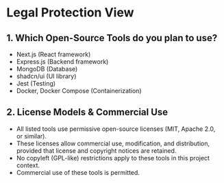 # Legal Protection View

## 1. Which Open-Source Tools do you plan to use?

- Next.js (React framework)
- Express.js (Backend framework)
- MongoDB (Database)
- shadcn/ui (UI library)
- Jest (Testing)
- Docker, Docker Compose (Containerization)

## 2. License Models & Commercial Use

- All listed tools use permissive open-source licenses (MIT, Apache 2.0, or similar).
- These licenses allow commercial use, modification, and distribution, provided that license and copyright notices are retained.
- No copyleft (GPL-like) restrictions apply to these tools in this project context.
- Commercial use of these tools is permitted.
